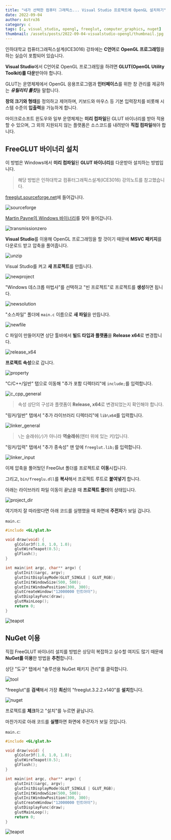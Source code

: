 ```yaml
---
title: "네가 선택한 컴퓨터 그래픽스... Visual Studio 프로젝트에 OpenGL 설치하기"
date: 2022-09-04
author: Astro36
category: c
tags: [c, visual_studio, opengl, freeglut, computer_graphics, nuget]
thumbnail: /assets/posts/2022-09-04-visualstudio-opengl/thumbnail.jpg
---
```


인하대학교 컴퓨터그래픽스설계(ICE3016) 강좌에는 **C언어**로 **OpenGL 프로그래밍**을 하는 실습이 포함되어 있습니다.

**Visual Studio**에서 C언어로 OpenGL 프로그래밍을 하려면 **GLUT(OpenGL Utility Toolkit)를 다운**받아야 합니다.

GLUT는 운영체제에서 OpenGL 응용프로그램과 **인터페이스**를 위한 창 관리를 제공하는 ***유틸리티 툴킷***을 말합니다.

**창의 크기와 형태**를 정의하고 제어하며, 키보드와 마우스 등 기본 입력장치를 비롯해 시스템 수준의 **입출력**을 가능하게 합니다.

마이크로소프트 윈도우와 일부 운영체제는 **미리 컴파일**된 GLUT 바이너리를 받아 적용할 수 있으며, 그 외의 지원되지 않는 플랫폼은 소스코드를 내려받아 **직접 컴파일**해야 합니다.

## FreeGLUT 바이너리 설치

이 방법은 Windows에서 **미리 컴파일**된 **GLUT 바이너리**를 다운받아 설치하는 방법입니다.

> 해당 방법은 인하대학교 컴퓨터그래픽스설계(ICE3016) 강의노트를 참고했습니다.

[freeglut.sourceforge.net](http://freeglut.sourceforge.net/)에 들어갑니다.

![sourceforge](/assets/posts/2022-09-04-visualstudio-opengl/sourceforge.png)

[Martin Payne의 Windows 바이너리](https://www.transmissionzero.co.uk/software/freeglut-devel/)를 찾아 들어갑니다.

![transmissionzero](/assets/posts/2022-09-04-visualstudio-opengl/transmissionzero.png)

**Visual Studio**를 이용해 OpenGL 프로그래밍을 할 것이기 때문에 **MSVC 패키지**를 다운로드 받고 압축을 풀어줍니다.

![unzip](/assets/posts/2022-09-04-visualstudio-opengl/unzip.png)

Visual Studio를 켜고 **새 프로젝트**를 만듭니다.

![newproject](/assets/posts/2022-09-04-visualstudio-opengl/newproject.png)

"Windows 데스크롭 마법사"를 선택하고 "빈 프로젝트"로 프로젝트를 **생성**하면 됩니다.

![newsolution](/assets/posts/2022-09-04-visualstudio-opengl/newsolution.png)

"소스파일" 폴더에 `main.c` 이름으로 **새 파일**을 만듭니다.

![newfile](/assets/posts/2022-09-04-visualstudio-opengl/newfile.png)

C 파일이 만들어지면 상단 툴바에서 **빌드 타입과 플랫폼**을 **Release x64**로 변경합니다.

![release_x64](/assets/posts/2022-09-04-visualstudio-opengl/release_x64.png)

**프로젝트 속성**으로 갑니다.

![property](/assets/posts/2022-09-04-visualstudio-opengl/property.png)

"C/C++/일반" 탭으로 이동해 "추가 포함 디렉터리"에 `include;`를 입력합니다.

![c_cpp_general](/assets/posts/2022-09-04-visualstudio-opengl/c_cpp_general.png)

> 속성 상단의 구성과 플랫폼이 **Release, x64**로 변경되었는지 확인해야 합니다.

"링커/일반" 탭에서 "추가 라이브러리 디렉터리"에 `lib\x64`를 입력합니다.

![linker_general](/assets/posts/2022-09-04-visualstudio-opengl/linker_general.png)

> `\`는 슬래쉬(`/`)가 아니라 **역슬래쉬**(엔터 위에 있는 키)입니다.

"링커/입력" 탭에서 "추가 종속성" 맨 앞에 `freeglut.lib;`를 입력합니다.

![linker_input](/assets/posts/2022-09-04-visualstudio-opengl/linker_input.png)

이제 압축을 풀어뒀던 FreeGlut 폴더를 프로젝트로 **이동**시킵니다.

그리고, `bin/freeglu.dll`를 **복사**해서 프로젝트 루트로 **붙여넣기** 합니다.

아래는 라이브러리 파일 이동이 끝났을 때 **프로젝트 폴더**의 상태입니다.

![project_dir](/assets/posts/2022-09-04-visualstudio-opengl/project_dir.png)

여기까지 잘 따라왔다면 아래 코드를 실행했을 때 화면에 **주전자**가 보일 겁니다.

`main.c`:

```c
#include <GL/glut.h>

void draw(void) {
    glColor3f(1.0, 1.0, 1.0);
    glutWireTeapot(0.5);
    glFlush();
}

int main(int argc, char** argv) {
    glutInit(&argc, argv);
    glutInitDisplayMode(GLUT_SINGLE | GLUT_RGB);
    glutInitWindowSize(500, 500);
    glutInitWindowPosition(300, 300);
    glutCreateWindow("12000000 인트아이");
    glutDisplayFunc(draw);
    glutMainLoop();
    return 0;
}
```

![teapot](/assets/posts/2022-09-04-visualstudio-opengl/teapot.png)

## NuGet 이용

직접 FreeGLUT 바이너리 설치를 방법은 상당히 복잡하고 실수할 여지도 많기 때문에 **NuGet를 이용**한 방법을 **추천**합니다.

상단 "도구" 탭에서 "솔루션용 NuGet 패키지 관리"를 클릭합니다.

![tool](/assets/posts/2022-09-04-visualstudio-opengl/tool.png)

"freeglut"를 **검색**해서 가장 **최신**의 "freeglut.3.2.2.v140"를 **설치**합니다.

![nuget](/assets/posts/2022-09-04-visualstudio-opengl/nuget.png)

프로젝트를 **체크**하고 "설치"를 누르면 끝납니다.

마찬가지로 아래 코드를 **실행**하면 화면에 주전자가 보일 것입니다.

`main.c`:

```c
#include <GL/glut.h>

void draw(void) {
    glColor3f(1.0, 1.0, 1.0);
    glutWireTeapot(0.5);
    glFlush();
}

int main(int argc, char** argv) {
    glutInit(&argc, argv);
    glutInitDisplayMode(GLUT_SINGLE | GLUT_RGB);
    glutInitWindowSize(500, 500);
    glutInitWindowPosition(300, 300);
    glutCreateWindow("12000000 인트아이");
    glutDisplayFunc(draw);
    glutMainLoop();
    return 0;
}
```

![teapot](/assets/posts/2022-09-04-visualstudio-opengl/teapot.png)
